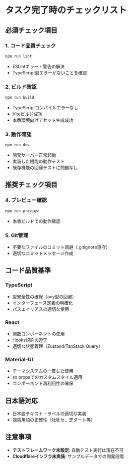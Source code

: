 # タスク完了時のチェックリスト

## 必須チェック項目

### 1. コード品質チェック
```bash
npm run lint
```
- ESLintエラー・警告の解決
- TypeScript型エラーがないことを確認

### 2. ビルド確認
```bash
npm run build
```
- TypeScriptコンパイルエラーなし
- Viteビルド成功
- 本番環境向けアセット生成成功

### 3. 動作確認
```bash
npm run dev
```
- 開発サーバー正常起動
- 実装した機能の動作テスト
- 既存機能の回帰テストに問題なし

## 推奨チェック項目

### 4. プレビュー確認
```bash
npm run preview
```
- 本番ビルドでの動作確認

### 5. Git管理
- 不要なファイルのコミット回避（.gitignore遵守）
- 適切なコミットメッセージ作成

## コード品質基準

### TypeScript
- 型安全性の確保（any型の回避）
- インターフェース定義の明確化
- パスエイリアスの適切な使用

### React
- 関数コンポーネントの使用
- Hooks規約の遵守
- 適切な状態管理（Zustand/TanStack Query）

### Material-UI
- テーマシステムの一貫した使用
- sx propsでのカスタムスタイル適用
- コンポーネント再利用性の確保

## 日本語対応
- 日本語テキスト・ラベルの適切な実装
- 競馬用語の正確性（牡牝セ、芝ダート等）

## 注意事項
- **テストフレームワーク未設定**: 自動テスト実行は現在不可
- **Cloudflareインフラ未実装**: サンプルデータでの開発段階
